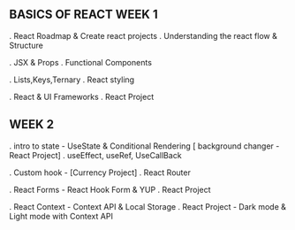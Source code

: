 BASICS OF REACT
WEEK 1
---------------------------------------------------  
. React Roadmap & Create react projects
. Understanding the react flow & Structure

. JSX & Props
. Functional Components
  
. Lists,Keys,Ternary
. React styling

. React & UI Frameworks
. React Project


WEEK 2
-------------------------------------------------------- 
. intro to state - UseState & Conditional Rendering [ background changer - React Project]
. useEffect, useRef, UseCallBack

. Custom hook - [Currency Project]
. React Router
  
. React Forms - React Hook Form & YUP
. React Project

. React Context - Context API & Local Storage
. React Project - Dark mode & Light mode with Context API


<!-- ADVANCED REACT
WEEK 3
-------------------------------------------------------------
. Data Handling(Consuming APIs - Axios)
. State Management with Context API

. State Management Redux Toolkit
. Login & Registration Project with Redux Toolkit
  
. React Query
. React Project

. React Testing Library
. React Project -->
